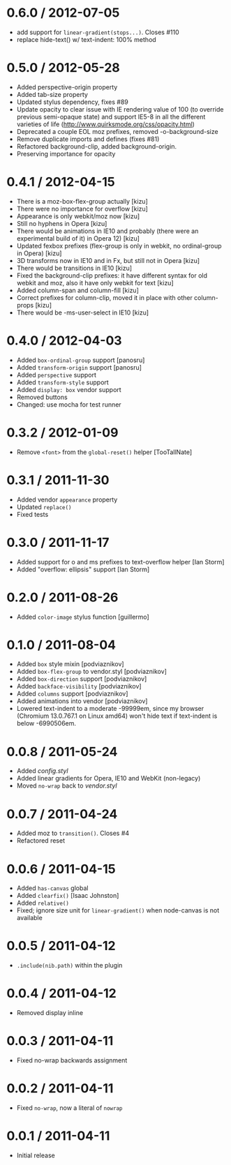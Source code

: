 
0.6.0 / 2012-07-05 
==================

  * add support for `linear-gradient(stops...)`. Closes #110
  * replace hide-text() w/ text-indent: 100% method

0.5.0 / 2012-05-28 
==================

  * Added perspective-origin property
  * Added tab-size property
  * Updated stylus dependency, fixes #89
  * Update opacity to clear issue with IE rendering value of 100 (to override previous semi-opaque state) and support IE5-8 in all the different varieties of life (http://www.quirksmode.org/css/opacity.html)
  * Deprecated a couple EOL moz prefixes, removed -o-background-size
  * Remove duplicate imports and defines (fixes #81)
  * Refactored background-clip, added background-origin.
  * Preserving importance for opacity

0.4.1 / 2012-04-15 
==================

  * There is a moz-box-flex-group actually [kizu]
  * There were no importance for overflow [kizu]
  * Appearance is only webkit/moz now [kizu]
  * Still no hyphens in Opera [kizu]
  * There would be animations in IE10 and probably (there were an experimental build of it) in Opera 12) [kizu]
  * Updated fexbox prefixes (flex-group is only in webkit, no ordinal-group in Opera) [kizu]
  * 3D transforms now in IE10 and in Fx, but still not in Opera [kizu]
  * There would be transitions in IE10 [kizu]
  * Fixed the background-clip prefixes: it have different syntax for old webkit and moz, also it have only webkit for text [kizu]
  * Added column-span and column-fill [kizu]
  * Correct prefixes for column-clip, moved it in place with other column- props [kizu]
  * There would be -ms-user-select in IE10 [kizu]
 
0.4.0 / 2012-04-03 
==================

  * Added `box-ordinal-group` support [panosru]
  * Added `transform-origin` support [panosru]
  * Added `perspective` support
  * Added `transform-style` support
  * Added `display: box` vendor support
  * Removed buttons
  * Changed: use mocha for test runner

0.3.2 / 2012-01-09 
==================

  * Remove `<font>` from the `global-reset()` helper [TooTallNate]

0.3.1 / 2011-11-30 
==================

  * Added vendor `appearance` property
  * Updated `replace()`
  * Fixed tests

0.3.0 / 2011-11-17 
==================

  * Added support for o and ms prefixes to text-overflow helper [Ian Storm]
  * Added "overflow: ellipsis" support [Ian Storm]

0.2.0 / 2011-08-26 
==================

  * Added `color-image` stylus function [guillermo]

0.1.0 / 2011-08-04 
==================

  * Added `box` style mixin [podviaznikov]
  * Added `box-flex-group` to vendor.styl [podviaznikov]
  * Added `box-direction` support [podviaznikov]
  * Added `backface-visibility` [podviaznikov]
  * Added `columns` support [podviaznikov]
  * Added animations into vendor [podviaznikov]
  * Lowered text-indent to a moderate -99999em, since my browser (Chromium 13.0.767.1 on Linux amd64) won't hide text if text-indent is below -6990506em.

0.0.8 / 2011-05-24 
==================

  * Added _config.styl_
  * Added linear gradients for Opera, IE10 and WebKit (non-legacy)
  * Moved `no-wrap` back to _vendor.styl_

0.0.7 / 2011-04-24 
==================

  * Added moz to `transition()`. Closes #4
  * Refactored reset

0.0.6 / 2011-04-15 
==================

  * Added `has-canvas` global
  * Added `clearfix()` [Isaac Johnston]
  * Added `relative()`
  * Fixed; ignore size unit for `linear-gradient()` when node-canvas is not available

0.0.5 / 2011-04-12 
==================

  * `.include(nib.path)` within the plugin

0.0.4 / 2011-04-12 
==================

  * Removed display inline

0.0.3 / 2011-04-11 
==================

  * Fixed no-wrap backwards assignment

0.0.2 / 2011-04-11 
==================

  * Fixed `no-wrap`, now a literal of `nowrap`

0.0.1 / 2011-04-11 
==================

  * Initial release

